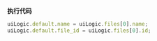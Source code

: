 <p class="panel-title"><b>执行代码</b></p>

```javascript
uiLogic.default.name = uiLogic.files[0].name;
uiLogic.default.file_id = uiLogic.files[0].id;
```
